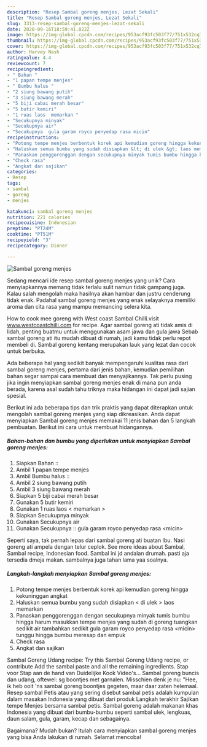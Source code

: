 ```yaml
---
description: "Resep Sambal goreng menjes, Lezat Sekali"
title: "Resep Sambal goreng menjes, Lezat Sekali"
slug: 3313-resep-sambal-goreng-menjes-lezat-sekali
date: 2020-09-16T18:59:41.822Z
image: https://img-global.cpcdn.com/recipes/953acf93fc503f77/751x532cq70/sambal-goreng-menjes-foto-resep-utama.jpg
thumbnail: https://img-global.cpcdn.com/recipes/953acf93fc503f77/751x532cq70/sambal-goreng-menjes-foto-resep-utama.jpg
cover: https://img-global.cpcdn.com/recipes/953acf93fc503f77/751x532cq70/sambal-goreng-menjes-foto-resep-utama.jpg
author: Harvey Nash
ratingvalue: 4.4
reviewcount: 7
recipeingredient:
- " Bahan "
- "1 papan tempe menjes"
- " Bumbu halus "
- "2 siung bawang putih"
- "3 siung bawang merah"
- "5 biji cabai merah besar"
- "5 butir kemiri"
- "1 ruas laos  memarkan "
- "Secukupnya minyak"
- "Secukupnya air"
- "Secukupnya  gula garam royco penyedap rasa micin"
recipeinstructions:
- "Potong tempe menjes berbentuk korek api kemudian goreng hingga kekuninggan angkat"
- "Haluskan semua bumbu yang sudah disiapkan &lt; di ulek &gt; laos memarkan"
- "Panaskan penggorenggan dengan secukupnya minyak tumis bumbu hingga harum masukkan tempe menjes yang sudah di goreng tuangkan sedikit air tambahkan sedikit gula garam royco penyedap rasa &lt;micin&gt; tunggu hingga bumbu meresap dan empuk"
- "Check rasa"
- "Angkat dan sajikan"
categories:
- Resep
tags:
- sambal
- goreng
- menjes

katakunci: sambal goreng menjes 
nutrition: 221 calories
recipecuisine: Indonesian
preptime: "PT24M"
cooktime: "PT51M"
recipeyield: "3"
recipecategory: Dinner

---
```



![Sambal goreng menjes](https://img-global.cpcdn.com/recipes/953acf93fc503f77/751x532cq70/sambal-goreng-menjes-foto-resep-utama.jpg)

Sedang mencari ide resep sambal goreng menjes yang unik? Cara menyiapkannya memang tidak terlalu sulit namun tidak gampang juga. Kalau salah mengolah maka hasilnya akan hambar dan justru cenderung tidak enak. Padahal sambal goreng menjes yang enak selayaknya memiliki aroma dan cita rasa yang mampu memancing selera kita.

How to cook mee goreng with West coast Sambal Chilli.visit www.westcoastchilli.com for recipe. Agar sambal goreng ati tidak amis di lidah, penting buatmu untuk menggunakan asam jawa dan gula jawa Sebab sambal goreng ati itu mudah dibuat di rumah, jadi kamu tidak perlu repot membeli di. Sambal goreng kentang merupakan lauk yang lezat dan cocok untuk berbuka.

Ada beberapa hal yang sedikit banyak mempengaruhi kualitas rasa dari sambal goreng menjes, pertama dari jenis bahan, kemudian pemilihan bahan segar sampai cara membuat dan menyajikannya. Tak perlu pusing jika ingin menyiapkan sambal goreng menjes enak di mana pun anda berada, karena asal sudah tahu triknya maka hidangan ini dapat jadi sajian spesial.


Berikut ini ada beberapa tips dan trik praktis yang dapat diterapkan untuk mengolah sambal goreng menjes yang siap dikreasikan. Anda dapat menyiapkan Sambal goreng menjes memakai 11 jenis bahan dan 5 langkah pembuatan. Berikut ini cara untuk membuat hidangannya.

<!--inarticleads1-->

##### Bahan-bahan dan bumbu yang diperlukan untuk menyiapkan Sambal goreng menjes:

1. Siapkan  Bahan ::
1. Ambil 1 papan tempe menjes
1. Ambil  Bumbu halus ::
1. Ambil 2 siung bawang putih
1. Ambil 3 siung bawang merah
1. Siapkan 5 biji cabai merah besar
1. Gunakan 5 butir kemiri
1. Gunakan 1 ruas laos &lt; memarkan &gt;
1. Siapkan Secukupnya minyak
1. Gunakan Secukupnya air
1. Gunakan Secukupnya :: gula garam royco penyedap rasa &lt;micin&gt;


Seperti saya, tak pernah lepas dari sambal goreng ati buatan Ibu. Nasi goreng ati ampela dengan telur ceplok. See more ideas about Sambal, Sambal recipe, Indonesian food. Sambal ini jd andalan drumah. pasti aja tersedia dmeja makan. sambalnya juga tahan lama yaa soalnya. 

<!--inarticleads2-->

##### Langkah-langkah menyiapkan Sambal goreng menjes:

1. Potong tempe menjes berbentuk korek api kemudian goreng hingga kekuninggan angkat
1. Haluskan semua bumbu yang sudah disiapkan &lt; di ulek &gt; laos memarkan
1. Panaskan penggorenggan dengan secukupnya minyak tumis bumbu hingga harum masukkan tempe menjes yang sudah di goreng tuangkan sedikit air tambahkan sedikit gula garam royco penyedap rasa &lt;micin&gt; tunggu hingga bumbu meresap dan empuk
1. Check rasa
1. Angkat dan sajikan


Sambal Goreng Udang recipe: Try this Sambal Goreng Udang recipe, or contribute Add the sambal paste and all the remaining ingredients. Stap voor Stap aan de hand van Duidelijke Kook Video&#39;s… Sambal goreng buncis dan udang, oftewel: sg boontjes met garnalen. Misschien denk je nu: &#34;Hee, ik heb ooit &#39;ns sambal goreng boontjes gegeten, maar daar zaten helemaal. Resep sambal Petis atau yang sering disebut sambal petis adalah kumpulan dalam masakan Indonesia yang dibuat dari produk Langkah terakhir Sajikan tempe Menjes bersama sambal petis. Sambal goreng adalah makanan khas Indonesia yang dibuat dari bumbu-bumbu seperti sambal ulek, lengkuas, daun salam, gula, garam, kecap dan sebagainya. 

Bagaimana? Mudah bukan? Itulah cara menyiapkan sambal goreng menjes yang bisa Anda lakukan di rumah. Selamat mencoba!
